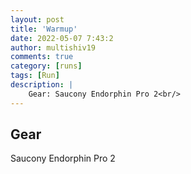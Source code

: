 ```yaml
---
layout: post
title: 'Warmup'
date: 2022-05-07 7:43:2
author: multishiv19
comments: true
category: [runs]
tags: [Run]
description: |
    Gear: Saucony Endorphin Pro 2<br/>
---
```


## Gear
Saucony Endorphin Pro 2



<div width='100%' class='strava-embed-placeholder' data-embed-type='activity' data-embed-id='7098895320'></div>
<script src='https://strava-embeds.com/embed.js'></script>
